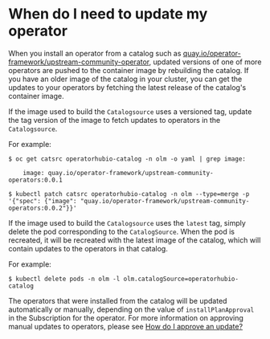 # When do I need to update my operator 

When you install an operator from a catalog such as [quay.io/operator-framework/upstream-community-operator](https://quay.io/repository/operator-framework/upstream-community-operators), updated versions of one of more operators are pushed to the container image by rebuilding the catalog. If you have an older image of the catalog in your cluster, you can get the updates to your operators by fetching the latest release of the catalog's container image.

If the image used to build the `Catalogsource` uses a versioned tag, update the tag version of the image to fetch updates to operators in the `Catalogsource`.

For example:

```
$ oc get catsrc operatorhubio-catalog -n olm -o yaml | grep image:
    
    image: quay.io/operator-framework/upstream-community-operators:0.0.1

$ kubectl patch catsrc operatorhubio-catalog -n olm --type=merge -p '{"spec": {"image": "quay.io/operator-framework/upstream-community-operators:0.0.2"}}'

```

If the image used to build the `Catalogsource` uses the `latest` tag, simply delete the pod corresponding to the `CatalogSource`. When the pod is recreated, it will be recreated with the latest image of the catalog, which will contain updates to the operators in that catalog.

For example:

```
$ kubectl delete pods -n olm -l olm.catalogSource=operatorhubio-catalog

```
The operators that were installed from the catalog will be updated automatically or manually, depending on the value of `installPlanApproval` in the Subscription for the operator. For more information on approving manual updates to operators, please see [How do I approve an update?](docs/)   